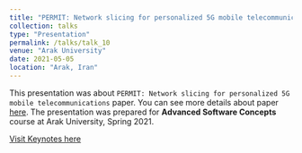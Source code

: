 ```yaml
---
title: "PERMIT: Network slicing for personalized 5G mobile telecommunications (in Persian)"
collection: talks
type: "Presentation"
permalink: /talks/talk_10
venue: "Arak University"
date: 2021-05-05
location: "Arak, Iran"
---
```


This presentation was about `PERMIT: Network slicing for personalized 5G mobile telecommunications` paper. You can see more details about paper [here](https://ieeexplore.ieee.org/abstract/document/7926922/). The presentation was prepared for **Advanced Software Concepts** course at Arak University, Spring 2021.

[Visit Keynotes here](https://alirezasn.github.io/files/talk_10_slides.pdf)